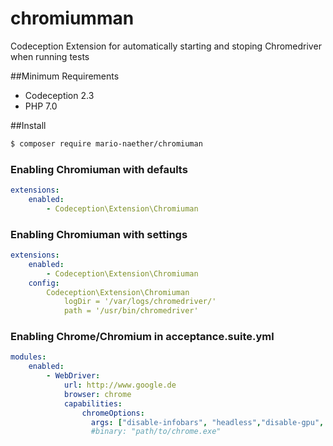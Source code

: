 # chromiumman
Codeception Extension for automatically starting and stoping Chromedriver when running tests

##Minimum Requirements

- Codeception 2.3
- PHP 7.0

##Install
```bash
$ composer require mario-naether/chromiuman
```

### Enabling Chromiuman with defaults

```yaml
extensions:
    enabled: 
        - Codeception\Extension\Chromiuman
```

### Enabling Chromiuman with settings

```yaml
extensions:
    enabled: 
        - Codeception\Extension\Chromiuman
    config: 
        Codeception\Extension\Chromiuman
            logDir = '/var/logs/chromedriver/'
            path = '/usr/bin/chromedriver'
```


### Enabling Chrome/Chromium in acceptance.suite.yml

```yaml
modules:
    enabled:
        - WebDriver:
            url: http://www.google.de
            browser: chrome
            capabilities:
                chromeOptions:
                  args: ["disable-infobars", "headless","disable-gpu", "window-size=1920x1080"]
                  #binary: "path/to/chrome.exe"
```